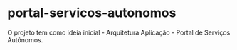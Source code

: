 # portal-servicos-autonomos
O projeto tem como ideia inicial - Arquitetura Aplicação - Portal de Serviços Autônomos.
